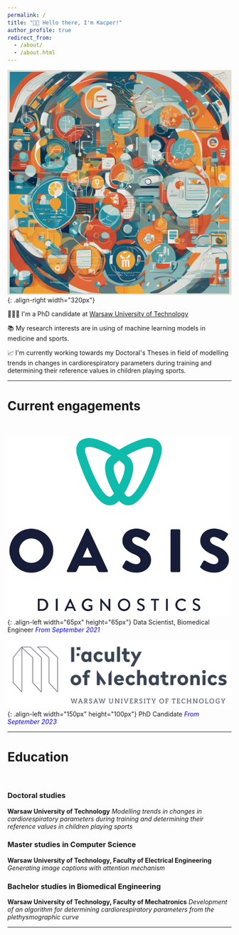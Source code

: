 ```yaml
---
permalink: /
title: "👋🏻 Hello there, I'm Kacper!"
author_profile: true
redirect_from: 
  - /about/
  - /about.html
---
```


![Ilustration](/images/pixlr-image.png){: .align-right width="320px"}

👨🏻‍💻 I'm a PhD candidate at [Warsaw University of Technology](https://eng.pw.edu.pl)

📚 My research interests are in using of machine learning models in medicine and sports.

📈 I'm currently working towards my Doctoral's Theses in field of modelling trends in changes in cardiorespiratory parameters during training and determining their reference values in children playing sports.

------

# Current engagements
</br>

![Ilustration](/images/logo_oasis.png){: .align-left width="65px" height="65px"}
Data Scientist, Biomedical Engineer <span style="color:blue">*From September 2021*</span>

![Ilustration](/images/wut_mchtr.png){: .align-left width="150px" height="100px"}
PhD Candidate <span style="color:blue">*From September 2023*</span>

------

# Education
</br>

### Doctoral studies
**Warsaw University of Technology**
*Modelling trends in changes in cardiorespiratory parameters during training and determining their reference values in children playing sports*

### Master studies in Computer Science
**Warsaw University of Technology, Faculty of Electrical Engineering**
*Generating image captions with attention mechanism*

### Bachelor studies in Biomedical Engineering
**Warsaw University of Technology, Faculty of Mechatronics**
*Development of an algorithm for determining cardiorespiratory parameters from the plethysmographic curve*

------


